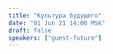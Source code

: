 ```yaml
---
title: "Культура будущего"
date: "01 Jun 21 14:00 MSK"
draft: false
speakers: ["guest-future"]
---
```

